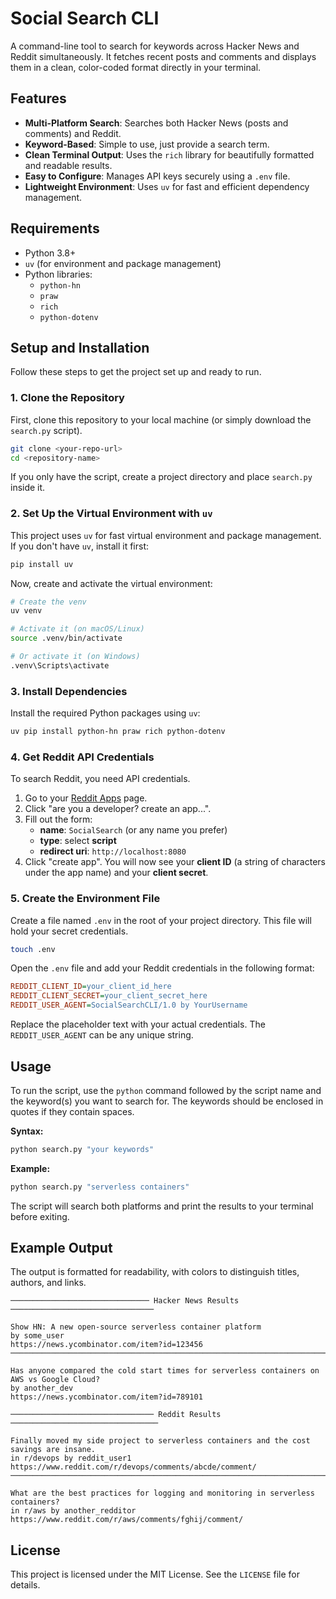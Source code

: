 # Social Search CLI

A command-line tool to search for keywords across Hacker News and Reddit simultaneously. It fetches recent posts and comments and displays them in a clean, color-coded format directly in your terminal.

## Features

-   **Multi-Platform Search**: Searches both Hacker News (posts and comments) and Reddit.
-   **Keyword-Based**: Simple to use, just provide a search term.
-   **Clean Terminal Output**: Uses the `rich` library for beautifully formatted and readable results.
-   **Easy to Configure**: Manages API keys securely using a `.env` file.
-   **Lightweight Environment**: Uses `uv` for fast and efficient dependency management.

## Requirements

-   Python 3.8+
-   `uv` (for environment and package management)
-   Python libraries:
    -   `python-hn`
    -   `praw`
    -   `rich`
    -   `python-dotenv`

## Setup and Installation

Follow these steps to get the project set up and ready to run.

### 1. Clone the Repository

First, clone this repository to your local machine (or simply download the `search.py` script).

```bash
git clone <your-repo-url>
cd <repository-name>
```

If you only have the script, create a project directory and place `search.py` inside it.

### 2. Set Up the Virtual Environment with `uv`

This project uses `uv` for fast virtual environment and package management. If you don't have `uv`, install it first:

```bash
pip install uv
```

Now, create and activate the virtual environment:

```bash
# Create the venv
uv venv

# Activate it (on macOS/Linux)
source .venv/bin/activate

# Or activate it (on Windows)
.venv\Scripts\activate
```

### 3. Install Dependencies

Install the required Python packages using `uv`:

```bash
uv pip install python-hn praw rich python-dotenv
```

### 4. Get Reddit API Credentials

To search Reddit, you need API credentials.

1.  Go to your [Reddit Apps](https://www.reddit.com/prefs/apps) page.
2.  Click "are you a developer? create an app...".
3.  Fill out the form:
    -   **name**: `SocialSearch` (or any name you prefer)
    -   **type**: select **script**
    -   **redirect uri**: `http://localhost:8080`
4.  Click "create app". You will now see your **client ID** (a string of characters under the app name) and your **client secret**.

### 5. Create the Environment File

Create a file named `.env` in the root of your project directory. This file will hold your secret credentials.

```bash
touch .env
```

Open the `.env` file and add your Reddit credentials in the following format:

```ini
REDDIT_CLIENT_ID=your_client_id_here
REDDIT_CLIENT_SECRET=your_client_secret_here
REDDIT_USER_AGENT=SocialSearchCLI/1.0 by YourUsername
```

Replace the placeholder text with your actual credentials. The `REDDIT_USER_AGENT` can be any unique string.

## Usage

To run the script, use the `python` command followed by the script name and the keyword(s) you want to search for. The keywords should be enclosed in quotes if they contain spaces.

**Syntax:**

```bash
python search.py "your keywords"
```

**Example:**

```bash
python search.py "serverless containers"
```

The script will search both platforms and print the results to your terminal before exiting.

## Example Output

The output is formatted for readability, with colors to distinguish titles, authors, and links.

```
─────────────────────────────── Hacker News Results ────────────────────────────────

Show HN: A new open-source serverless container platform
by some_user
https://news.ycombinator.com/item?id=123456
────────────────────────────────────────────────────────────────────────────────

Has anyone compared the cold start times for serverless containers on AWS vs Google Cloud?
by another_dev
https://news.ycombinator.com/item?id=789101

──────────────────────────────── Reddit Results ─────────────────────────────────

Finally moved my side project to serverless containers and the cost savings are insane.
in r/devops by reddit_user1
https://www.reddit.com/r/devops/comments/abcde/comment/
────────────────────────────────────────────────────────────────────────────────

What are the best practices for logging and monitoring in serverless containers?
in r/aws by another_redditor
https://www.reddit.com/r/aws/comments/fghij/comment/
```

## License

This project is licensed under the MIT License. See the `LICENSE` file for details.
